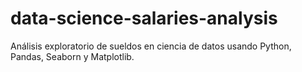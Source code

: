# data-science-salaries-analysis
Análisis exploratorio de sueldos en ciencia de datos usando Python, Pandas, Seaborn y Matplotlib.
